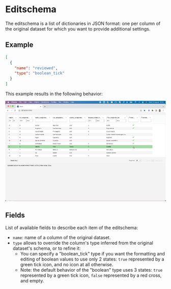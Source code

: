 # Editschema

The editschema is a list of dictionaries in JSON format: one per column of the original dataset for which you want to provide additional settings.

## Example

```json
[
  {
    "name": "reviewed",
    "type": "boolean_tick"
  }
]
```

This example results in the following behavior:

![](boolean_tick.gif)

## Fields

List of available fields to describe each item of the editschema:

* `name`: name of a column of the original dataset.
* `type` allows to override the column's type inferred from the original dataset's schema, or to refine it:
  * You can specify a "boolean_tick" type if you want the formatting and editing of boolean values to use only 2 states: `true` represented by a green tick icon, and no icon at all otherwise.
  * Note: the default behavior of the "boolean" type uses 3 states: `true` represented by a green tick icon, `false` represented by a red cross, and empty.
